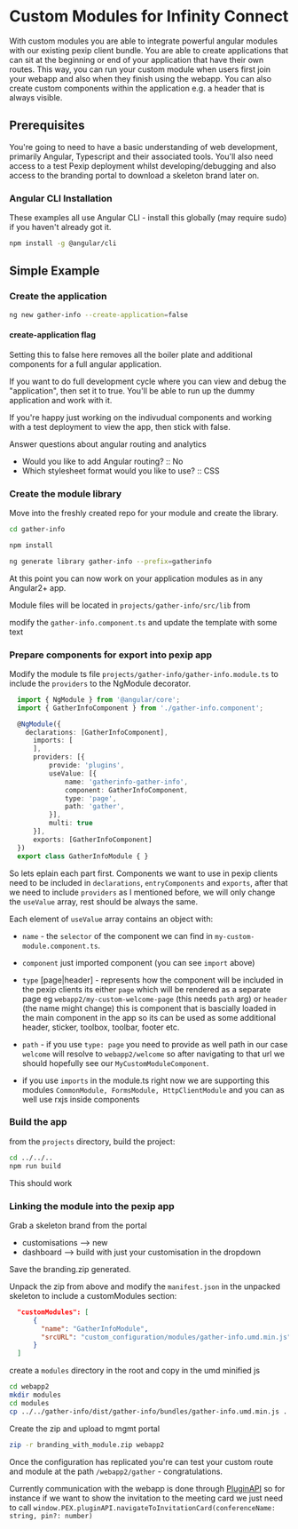 # Custom Modules for Infinity Connect

With custom modules you are able to integrate powerful angular modules with our existing pexip client bundle.  You are able to create applications that can sit at the beginning or end of your application that have their own routes.  This way, you can run your custom module when users first join your webapp and also when they finish using the webapp.  You can also create custom components within the application e.g. a header that is always visible.

## Prerequisites 

You're going to need to have a basic understanding of web development, primarily Angular, Typescript and their associated tools.  You'll also need access to a test Pexip deployment whilst developing/debugging and also access to the branding portal to download a skeleton brand later on.

### Angular CLI Installation

These examples all use Angular CLI - install this globally (may require sudo) if you haven't already got it.

```sh
npm install -g @angular/cli
```

##  Simple Example

### Create the application

```sh
ng new gather-info --create-application=false
```

#### create-application flag

Setting this to false here removes all the boiler plate and additional components for a full angular application.

If you want to do full development cycle where you can view and debug the "application", then set it to true. You'll be able to run up the dummy application and work with it.

 If you're happy just working on the indivudual components and working with a test deployment to view the app, then stick with false.



Answer questions about angular routing and analytics

 - Would you like to add Angular routing? :: No
 - Which stylesheet format would you like to use? :: CSS

### Create the module library

Move into the freshly created repo for your module and create the library.

```sh
cd gather-info

npm install

ng generate library gather-info --prefix=gatherinfo
```

At this point you can now work on your application modules as in any Angular2+ app.

Module files will be located in `projects/gather-info/src/lib` from

modify the `gather-info.component.ts` and update the template with some text

### Prepare components for export into pexip app

Modify the module ts file `projects/gather-info/gather-info.module.ts` to include the `providers` to the NgModule decorator.

```typescript
  import { NgModule } from '@angular/core';
  import { GatherInfoComponent } from './gather-info.component';

  @NgModule({
    declarations: [GatherInfoComponent],
      imports: [
      ],
      providers: [{
          provide: 'plugins',
          useValue: [{
              name: 'gatherinfo-gather-info',
              component: GatherInfoComponent,
              type: 'page',
              path: 'gather',
          }],
          multi: true
      }],
      exports: [GatherInfoComponent]
  })
  export class GatherInfoModule { }
```

So lets eplain each part first. Components we want to use in pexip clients need to be included in `declarations`, `entryComponents` and `exports`, after that we need to include `providers` as I mentioned before, we will only change the `useValue` array, rest should be always the same.

Each element of `useValue` array contains an object with:

  - `name` - the `selector` of the component we can find in `my-custom-module.component.ts`.
  - `component` just imported component (you can see `import` above)
  - `type` [page|header] - represents how the component will be included in the pexip clients its either `page` which will be rendered as a separate page eg `webapp2/my-custom-welcome-page` (this needs `path` arg) or `header` (the name might change) this is component that is bascially loaded in the main component in the app so its can be used as some additional header, sticker, toolbox, toolbar, footer etc.
  - `path` - if you use `type: page` you need to provide as well path in our case `welcome` will resolve to `webapp2/welcome` so after navigating to that url we should hopefully see our `MyCustomModuleComponent`.

  - if you use `imports` in the module.ts right now we are supporting this modules `CommonModule, FormsModule, HttpClientModule` and you can as well use rxjs inside components


### Build the app

from the `projects` directory, build the project:

```sh
cd ../../..
npm run build
```

This should work

### Linking the module into the pexip app

Grab a skeleton brand from the portal

 - customisations --> new
 - dashboard --> build with just your customisation in the dropdown

Save the branding.zip generated.

Unpack the zip from above and modify the `manifest.json` in the unpacked skeleton to include a customModules section:

```json
  "customModules": [
      {
        "name": "GatherInfoModule",
        "srcURL": "custom_configuration/modules/gather-info.umd.min.js"
      }
  ]
```

create a `modules` directory in the root and copy in the umd minified js

```sh
cd webapp2
mkdir modules
cd modules
cp ../../gather-info/dist/gather-info/bundles/gather-info.umd.min.js .
```

Create the zip and upload to mgmt portal

```sh
zip -r branding_with_module.zip webapp2
```

Once the configuration has replicated you're can test your custom route and module at the path `/webapp2/gather` - congratulations.

Currently communication with the webapp is done through [PluginAPI]( https://docs.pexip.com/end_user/guide_for_admins/plugins.htm) so for instance if we want to show the invitation to the meeting card we just need to call `window.PEX.pluginAPI.navigateToInvitationCard(conferenceName: string, pin?: number)`

